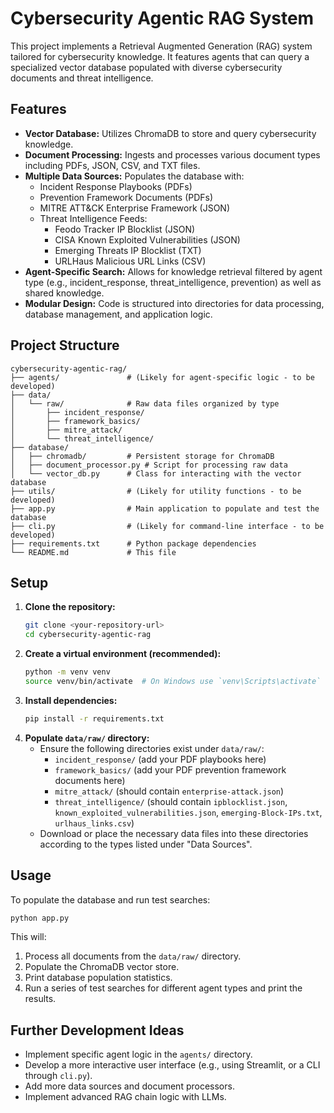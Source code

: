 # Cybersecurity Agentic RAG System

This project implements a Retrieval Augmented Generation (RAG) system tailored for cybersecurity knowledge. It features agents that can query a specialized vector database populated with diverse cybersecurity documents and threat intelligence.

## Features

- **Vector Database:** Utilizes ChromaDB to store and query cybersecurity knowledge.
- **Document Processing:** Ingests and processes various document types including PDFs, JSON, CSV, and TXT files.
- **Multiple Data Sources:** Populates the database with:
  - Incident Response Playbooks (PDFs)
  - Prevention Framework Documents (PDFs)
  - MITRE ATT&CK Enterprise Framework (JSON)
  - Threat Intelligence Feeds:
    - Feodo Tracker IP Blocklist (JSON)
    - CISA Known Exploited Vulnerabilities (JSON)
    - Emerging Threats IP Blocklist (TXT)
    - URLHaus Malicious URL Links (CSV)
- **Agent-Specific Search:** Allows for knowledge retrieval filtered by agent type (e.g., incident_response, threat_intelligence, prevention) as well as shared knowledge.
- **Modular Design:** Code is structured into directories for data processing, database management, and application logic.

## Project Structure

```
cybersecurity-agentic-rag/
├── agents/               # (Likely for agent-specific logic - to be developed)
├── data/
│   └── raw/              # Raw data files organized by type
│       ├── incident_response/
│       ├── framework_basics/
│       ├── mitre_attack/
│       └── threat_intelligence/
├── database/
│   ├── chromadb/         # Persistent storage for ChromaDB
│   ├── document_processor.py # Script for processing raw data
│   └── vector_db.py      # Class for interacting with the vector database
├── utils/                # (Likely for utility functions - to be developed)
├── app.py                # Main application to populate and test the database
├── cli.py                # (Likely for command-line interface - to be developed)
├── requirements.txt      # Python package dependencies
└── README.md             # This file
```

## Setup

1.  **Clone the repository:**
    ```bash
    git clone <your-repository-url>
    cd cybersecurity-agentic-rag
    ```
2.  **Create a virtual environment (recommended):**
    ```bash
    python -m venv venv
    source venv/bin/activate  # On Windows use `venv\Scripts\activate`
    ```
3.  **Install dependencies:**
    ```bash
    pip install -r requirements.txt
    ```
4.  **Populate `data/raw/` directory:**
    - Ensure the following directories exist under `data/raw/`:
      - `incident_response/` (add your PDF playbooks here)
      - `framework_basics/` (add your PDF prevention framework documents here)
      - `mitre_attack/` (should contain `enterprise-attack.json`)
      - `threat_intelligence/` (should contain `ipblocklist.json`, `known_exploited_vulnerabilities.json`, `emerging-Block-IPs.txt`, `urlhaus_links.csv`)
    - Download or place the necessary data files into these directories according to the types listed under "Data Sources".

## Usage

To populate the database and run test searches:

```bash
python app.py
```

This will:

1.  Process all documents from the `data/raw/` directory.
2.  Populate the ChromaDB vector store.
3.  Print database population statistics.
4.  Run a series of test searches for different agent types and print the results.

## Further Development Ideas

- Implement specific agent logic in the `agents/` directory.
- Develop a more interactive user interface (e.g., using Streamlit, or a CLI through `cli.py`).
- Add more data sources and document processors.
- Implement advanced RAG chain logic with LLMs.
